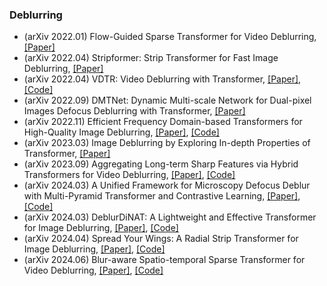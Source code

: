### Deblurring
- (arXiv 2022.01) Flow-Guided Sparse Transformer for Video Deblurring,[[Paper]](https://arxiv.org/pdf/2201.01893.pdf)
- (arXiv 2022.04) Stripformer: Strip Transformer for Fast Image Deblurring, [[Paper]](https://arxiv.org/pdf/2204.04627.pdf)
- (arXiv 2022.04) VDTR: Video Deblurring with Transformer, [[Paper]](https://arxiv.org/pdf/2204.08023.pdf), [[Code]](https://github.com/ljzycmd/VDTR)
- (arXiv 2022.09) DMTNet: Dynamic Multi-scale Network for Dual-pixel Images Defocus Deblurring with Transformer, [[Paper]](https://arxiv.org/pdf/2209.06040.pdf)
- (arXiv 2022.11) Efficient Frequency Domain-based Transformers for High-Quality Image Deblurring, [[Paper]](https://arxiv.org/pdf/2211.12250.pdf), [[Code]](https://github.com/kkkls/FFTformer)
- (arXiv 2023.03) Image Deblurring by Exploring In-depth Properties of Transformer, [[Paper]](https://arxiv.org/pdf/2303.15198.pdf)
- (arXiv 2023.09) Aggregating Long-term Sharp Features via Hybrid Transformers for Video Deblurring, [[Paper]](https://arxiv.org/pdf/2309.07054.pdf), [[Code]](https://github.com/shangwei5/STGTN)
- (arXiv 2024.03) A Unified Framework for Microscopy Defocus Deblur with Multi-Pyramid Transformer and Contrastive Learning, [[Paper]](https://arxiv.org/pdf/2403.02611.pdf), [[Code]](https://github.com/PieceZhang/MPT-CataBlur)
- (arXiv 2024.03) DeblurDiNAT: A Lightweight and Effective Transformer for Image Deblurring, [[Paper]](https://arxiv.org/pdf/2403.13163.pdf), [[Code]](https://github.com/HanzhouLiu/DeblurDiNAT.git)
- (arXiv 2024.04) Spread Your Wings: A Radial Strip Transformer for Image Deblurring, [[Paper]](https://arxiv.org/pdf/2404.00358.pdf), [[Code]](https://github.com/Calvin11311/RST)
- (arXiv 2024.06) Blur-aware Spatio-temporal Sparse Transformer for Video Deblurring, [[Paper]](https://arxiv.org/pdf/2406.07551.pdf), [[Code]](https://vilab.hit.edu.cn/projects/bsstnet)
